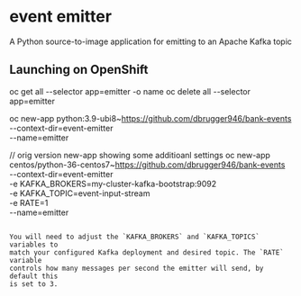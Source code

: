# event emitter
A Python source-to-image application for emitting to an Apache Kafka topic

## Launching on OpenShift

oc get all --selector app=emitter -o name
oc delete all --selector app=emitter



oc new-app python:3.9-ubi8~https://github.com/dbrugger946/bank-events \
  --context-dir=event-emitter \
  --name=emitter

// orig version new-app showing some additioanl settings
oc new-app centos/python-36-centos7~https://github.com/dbrugger946/bank-events \
  --context-dir=event-emitter \
  -e KAFKA_BROKERS=my-cluster-kafka-bootstrap:9092 \
  -e KAFKA_TOPIC=event-input-stream \
  -e RATE=1 \
  --name=emitter
```

You will need to adjust the `KAFKA_BROKERS` and `KAFKA_TOPICS` variables to
match your configured Kafka deployment and desired topic. The `RATE` variable
controls how many messages per second the emitter will send, by default this
is set to 3.
